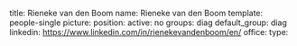 title: Rieneke van den Boom
name: Rieneke van den Boom
template: people-single
picture: 
position: 
active: no
groups: diag
default_group: diag
linkedin: https://www.linkedin.com/in/rienekevandenboom/en/
office: 
type: 
